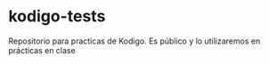 # kodigo-tests
Repositorio para practicas de Kodigo. Es público y lo utilizaremos en prácticas en clase

